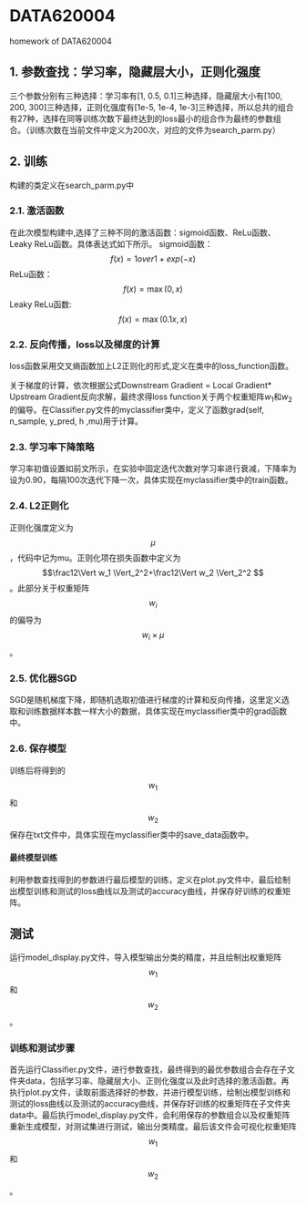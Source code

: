 # DATA620004
homework of DATA620004

## 1. 参数查找：学习率，隐藏层大小，正则化强度
三个参数分别有三种选择：学习率有[1, 0.5, 0.1]三种选择，隐藏层大小有[100, 200, 300]三种选择，正则化强度有[1e-5, 1e-4, 1e-3]三种选择，所以总共的组合有27种，选择在同等训练次数下最终达到的loss最小的组合作为最终的参数组合。（训练次数在当前文件中定义为200次，对应的文件为search_parm.py）

## 2. 训练

构建的类定义在search_parm.py中

### 2.1. 激活函数

在此次模型构建中,选择了三种不同的激活函数：sigmoid函数、ReLu函数、Leaky ReLu函数。具体表达式如下所示。
sigmoid函数：$$f(x) = {1 over 1 + exp(-x)}$$
ReLu函数： $$f(x) = \max(0,x)$$
Leaky ReLu函数:  $$f(x) = \max(0.1x,x)$$
### 2.2. 反向传播，loss以及梯度的计算

loss函数采用交叉熵函数加上L2正则化的形式,定义在类中的loss\_function函数。

关于梯度的计算，依次根据公式Downstream Gradient = Local Gradient*
Upstream Gradient反向求解，最终求得loss function关于两个权重矩阵$w_1$和$w_2$的偏导。在Classifier.py文件的myclassifier类中，定义了函数grad(self, n\_sample, y\_pred, h ,mu)用于计算。

### 2.3. 学习率下降策略

学习率初值设置如前文所示，在实验中固定迭代次数对学习率进行衰减，下降率为设为0.90，每隔100次迭代下降一次，具体实现在myclassifier类中的train函数。

### 2.4. L2正则化

正则化强度定义为$$\mu$$，代码中记为mu。正则化项在损失函数中定义为$$\frac12\Vert w_1 \Vert_2^2+\frac12\Vert w_2 \Vert_2^2 $$。此部分关于权重矩阵$$w_i$$的偏导为$$w_i \times \mu$$。

### 2.5.  优化器SGD

SGD是随机梯度下降，即随机选取初值进行梯度的计算和反向传播，这里定义选取和训练数据样本数一样大小的数据，具体实现在myclassifier类中的grad函数中。

### 2.6. 保存模型

训练后将得到的$$w_1$$和$$w_2$$保存在txt文件中，具体实现在myclassifier类中的save_data函数中。


#### 最终模型训练

利用参数查找得到的参数进行最后模型的训练，定义在plot.py文件中，最后绘制出模型训练和测试的loss曲线以及测试的accuracy曲线，并保存好训练的权重矩阵。



## 测试

运行model_display.py文件，导入模型输出分类的精度，并且绘制出权重矩阵$$w_1$$和$$w_2$$。





### 训练和测试步骤

首先运行Classifier.py文件，进行参数查找，最终得到的最优参数组合会存在子文件夹data，包括学习率、隐藏层大小、正则化强度以及此时选择的激活函数。再执行plot.py文件，读取前面选择好的参数，并进行模型训练，绘制出模型训练和测试的loss曲线以及测试的accuracy曲线，并保存好训练的权重矩阵在子文件夹data中。最后执行model_display.py文件，会利用保存的参数组合以及权重矩阵重新生成模型，对测试集进行测试，输出分类精度。最后该文件会可视化权重矩阵$$w_1$$和$$w_2$$。
